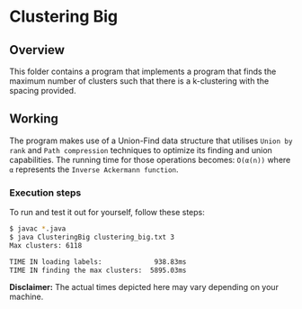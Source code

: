 # Clustering Big

## Overview

This folder contains a program that implements a program that finds the maximum
number of clusters such that there is a k-clustering with the spacing provided.

## Working

The program makes use of a Union-Find data structure that utilises
`Union by rank` and `Path compression` techniques to optimize its finding and
union capabilities. The running time for those operations becomes: `O(α(n))`
where `α` represents the `Inverse Ackermann function`.

### Execution steps

To run and test it out for yourself, follow these steps:

```bash
$ javac *.java
$ java ClusteringBig clustering_big.txt 3
Max clusters: 6118

TIME IN loading labels:             938.83ms
TIME IN finding the max clusters:  5895.03ms
```

**Disclaimer:** The actual times depicted here may vary depending on your
machine.
